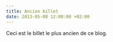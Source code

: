 ```yaml
---
title: Ancien billet
date: 2013-05-08 12:08:00 +02:00
---
```


Ceci est le billet le plus ancien de ce blog.
